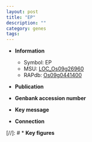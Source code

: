 ```yaml
---
layout: post
title: "EP"
description: ""
category: genes
tags: 
---
```


* **Information**  
    + Symbol: EP  
    + MSU: [LOC_Os09g26960](http://rice.uga.edu/cgi-bin/ORF_infopage.cgi?orf=LOC_Os09g26960)  
    + RAPdb: [Os09g0441400](http://rapdb.dna.affrc.go.jp/viewer/gbrowse_details/irgsp1?name=Os09g0441400)  

* **Publication**  

* **Genbank accession number**  

* **Key message**  

* **Connection**  

[//]: # * **Key figures**  


